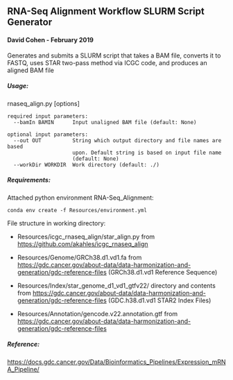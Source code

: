## RNA-Seq Alignment Workflow SLURM Script Generator

#### David Cohen - February 2019

Generates and submits a SLURM script that takes a BAM file, converts it to FASTQ, uses STAR two-pass method via ICGC code, and produces an aligned BAM file

##### Usage:

rnaseq_align.py [options]

```
required input parameters:
  --bamIn BAMIN      Input unaligned BAM file (default: None)

optional input parameters:
  --out OUT          String which output directory and file names are based
                     upon. Default string is based on input file name
                     (default: None)
  --workDir WORKDIR  Work directory (default: ./)
```

##### Requirements:

Attached python environment RNA-Seq_Alignment:

```
conda env create -f Resources/environment.yml
```

File structure in working directory:

* Resources/icgc_rnaseq_align/star_align.py from <https://github.com/akahles/icgc_rnaseq_align>

* Resources/Genome/GRCh38.d1.vd1.fa from <https://gdc.cancer.gov/about-data/data-harmonization-and-generation/gdc-reference-files> (GRCh38.d1.vd1 Reference Sequence)

* Resources/Index/star_genome_d1_vd1_gtfv22/ directory and contents from <https://gdc.cancer.gov/about-data/data-harmonization-and-generation/gdc-reference-files> (GDC.h38.d1.vd1 STAR2 Index Files)

* Resources/Annotation/gencode.v22.annotation.gtf from <https://gdc.cancer.gov/about-data/data-harmonization-and-generation/gdc-reference-files>

##### Reference: 

<https://docs.gdc.cancer.gov/Data/Bioinformatics_Pipelines/Expression_mRNA_Pipeline/>


